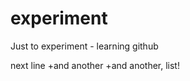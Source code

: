 experiment
==========

Just to experiment - learning github

next line
+and another
+and another, list!
